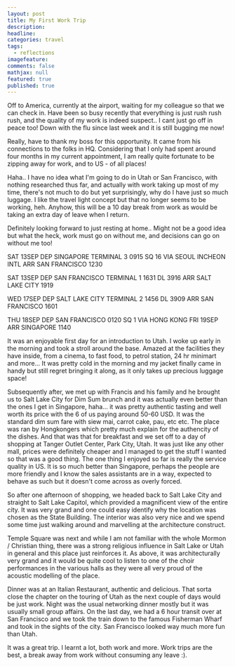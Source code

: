 ```yaml
---
layout: post
title: My First Work Trip
description: 
headline: 
categories: travel
tags:
  - reflections
imagefeature:
comments: false
mathjax: null
featured: true
published: true
---
```


Off to America, currently at the airport, waiting for my colleague so that we can check in. Have been so busy recently that everything is just rush rush rush, and the quality of my work is indeed suspect.. I cant just go off in peace too! Down with the flu since last week and it is still bugging me now!

Really, have to thank my boss for this opportunity. It came from his connections to the folks in HQ. Considering that I only had spent around four months in my current appointment, I am really quite fortunate to be zipping away for work, and to US - of all places! 

Haha.. I have no idea what I'm going to do in Utah or San Francisco, with nothing researched thus far, and actually with work taking up most of my time, there's not much to do but yet surprisingly, why do I have just so much luggage. I like the travel light concept but that no longer seems to be working, heh. Anyhow, this will be a 10 day break from work as  would be taking an extra day of leave when I return. 

Definitely looking forward to just resting at home.. Might not be a good idea but what the heck, work must go on without me, and decisions can go on without me too!

SAT 13SEP DEP SINGAPORE TERMINAL 3 0915
SQ 16 
VIA SEOUL INCHEON INTL
ARR SAN FRANCISCO 1230 

SAT 13SEP DEP SAN FRANCISCO TERMINAL 1  1631
DL 3916
ARR SALT LAKE CITY 1919

WED 17SEP DEP SALT LAKE CITY TERMINAL 2 1456
DL 3909
ARR SAN FRANCISCO 1601

THU 18SEP DEP SAN FRANCISCO 0120
SQ 1
VIA HONG KONG
FRI 19SEP ARR SINGAPORE 1140

It was an enjoyable first day for an introduction to Utah. I woke up early in the morning and took a stroll around the base. Amazed at the facilities they have inside, from a cinema, to fast food, to petrol station, 24 hr minimart and more... It was pretty cold in the morning and my jacket finally came in handy but still regret bringing it along, as it only takes up precious luggage space!

Subsequently after, we met up with Francis and his family and he brought us to Salt Lake City for Dim Sum brunch and it was actually even better than the ones I get in Singapore, haha... it was pretty authentic tasting and well worth its price with the 6 of us paying around 50-60 USD. It was the standard dim sum fare with siew mai, carrot cake, pau, etc etc. The place was ran by Hongkongers which pretty much explain for the authencity of the dishes. And that was that for breakfast and we set off to a day of shopping at Tanger Outlet Center, Park City, Utah. It was just like any other mall, prices were definitely cheaper and I managed to get the stuff I wanted so that was a good thing. The one thing I enjoyed so far is really the service quality in US. It is so much better than Singapore, perhaps the people are more friendly and I know the sales assistants are in a way, expected to behave as such but it doesn't come across as overly forced.

So after one afternoon of shopping, we headed back to Salt Lake City and straight to Salt Lake Capitol, which provided a magnificent view of the entire city. It was very grand and one could easy identify why the location was chosen as the State Building. The interior was also very nice and we spend some time just walking around and marvelling at the architecture construct.

Temple Square was next and while I am not familiar with the whole Mormon / Christian thing, there was a strong religious influence in Salt Lake or Utah in general and this place just reinforces it. As above, it was architecturally very grand and it would be quite cool to listen to one of the choir performances in the various halls as they were all very proud of the acoustic modelling of the place.

Dinner was at an Italian Restaurant, authentic and delicious. That sorta close the chapter on the touring of Utah as the next couple of days would be just work. Night was the usual networking dinner mostly but it was usually small group affairs. On the last day, we had a 6 hour transit over at San Francisco and we took the train down to the famous Fisherman Wharf and took in the sights of the city. San Francisco looked way much more fun than Utah.

It was a great trip. I learnt a lot, both work and more. Work trips are the best, a break away from work without consuming any leave :).



